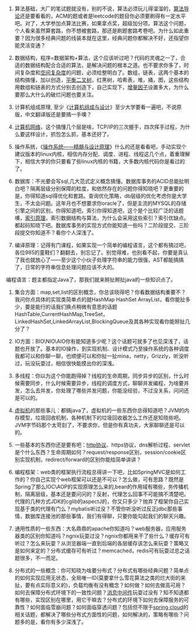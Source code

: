 1. 算法基础，大厂的笔试题就没有，别的不说，算法必须玩儿得溜溜的，[算法导论](https://www.zhihu.com/search?q=%E7%AE%97%E6%B3%95%E5%AF%BC%E8%AE%BA&search_source=Entity&hybrid_search_source=Entity&hybrid_search_extra=%7B%22sourceType%22%3A%22answer%22%2C%22sourceId%22%3A1318777850%7D)还是要看看的，ACM的题或者是leetcode的题目你必须要刷得有一定水平吧。对了，大学参加点算法比赛，如果拿点奖，超级加分项。算法这个问题，个人看来虽然算套路，你不想被套路，那还是刷题套路考卷吧。为什么如此重要？因为很多经典问题的线装本就在这里，经典问题你都解决不好，还指望你能灵活变通？

2. 数据结构，程序=数据架构+算法，这个应该听过吧？代码的灵魂之一了，合适的数据结构配合合适的算法，是解决问题的根本之道。也不要求你多了，时间复杂度和[空间复杂度](https://www.zhihu.com/search?q=%E7%A9%BA%E9%97%B4%E5%A4%8D%E6%9D%82%E5%BA%A6&search_source=Entity&hybrid_search_source=Entity&hybrid_search_extra=%7B%22sourceType%22%3A%22answer%22%2C%22sourceId%22%3A1318777850%7D)的问题，必须给整明白了。数组，链表，这两个基本的结构搞懂，加以创造，[平衡二叉树](https://www.zhihu.com/search?q=%E5%B9%B3%E8%A1%A1%E4%BA%8C%E5%8F%89%E6%A0%91&search_source=Entity&hybrid_search_source=Entity&hybrid_search_extra=%7B%22sourceType%22%3A%22answer%22%2C%22sourceId%22%3A1318777850%7D)，红黑树，哈希表，堆，捅，图，这些结构用数组和链表的方式分别去创造下，自己实现下，[增量因子](https://www.zhihu.com/search?q=%E5%A2%9E%E9%87%8F%E5%9B%A0%E5%AD%90&search_source=Entity&hybrid_search_source=Entity&hybrid_search_extra=%7B%22sourceType%22%3A%22answer%22%2C%22sourceId%22%3A1318777850%7D)设置多大，为什么要那么大什么的破烂问题也要关注。

3. 计算机组成原理, 至少《[计算机组成与设计](https://www.zhihu.com/search?q=%E8%AE%A1%E7%AE%97%E6%9C%BA%E7%BB%84%E6%88%90%E4%B8%8E%E8%AE%BE%E8%AE%A1&search_source=Entity&hybrid_search_source=Entity&hybrid_search_extra=%7B%22sourceType%22%3A%22answer%22%2C%22sourceId%22%3A1318777850%7D)》至少大学要看一遍吧，不说原版，中文翻译版还是要搞一手噢？

4. [计算机网络](https://www.zhihu.com/search?q=%E8%AE%A1%E7%AE%97%E6%9C%BA%E7%BD%91%E7%BB%9C&search_source=Entity&hybrid_search_source=Entity&hybrid_search_extra=%7B%22sourceType%22%3A%22answer%22%2C%22sourceId%22%3A1318777850%7D)，这个搞懂几个层是啥，TCP/IP的三次握手，四次挥手过程，为什么要这样设计，抓包怎么抓，基本还好了。

5. 操作系统，《[操作系统――精髓与设计原理](https://www.zhihu.com/search?q=%E6%93%8D%E4%BD%9C%E7%B3%BB%E7%BB%9F%E2%80%95%E2%80%95%E7%B2%BE%E9%AB%93%E4%B8%8E%E8%AE%BE%E8%AE%A1%E5%8E%9F%E7%90%86&search_source=Entity&hybrid_search_source=Entity&hybrid_search_extra=%7B%22sourceType%22%3A%22answer%22%2C%22sourceId%22%3A1318777850%7D)》什么的还是看看吧，手动实现个建议版本的linux内核，相信内存分配、调度、进程、线程这几个点，着重理解下，相信大学的你只要看了些linux内核的书籍，大多数内核代码你是看过的了。

6. 数据库：不光要会写sql,几大范式定义概念搞懂。数据库事务的ACID总能扯明白吧？隔离层级分别保障的粒度，和依然存在的问题你得知晓吧？更重要的是，你得知道sql得优化和套路。查询优化策略，db层级的优化考虑你是大学生，不太会问题。这年月也不想要求你oracle了，但是主流的MYSQL的存储引擎之间的区别，你得知道吧。索引你得知道吧，这个是个比较广泛的话题噢，[索引原理](https://www.zhihu.com/search?q=%E7%B4%A2%E5%BC%95%E5%8E%9F%E7%90%86&search_source=Entity&hybrid_search_source=Entity&hybrid_search_extra=%7B%22sourceType%22%3A%22answer%22%2C%22sourceId%22%3A1318777850%7D)，索引数据结构与算法，为什么会采用这些索引？索引优缺点。都起码知晓下吧。数据库事务的实现方式你能知道一些吗？二阶段提交、三阶段提交你知道不？看你个人深浅了。

7. 编译原理：记得有门课程，如果实现一个简单的编程语言，这个都有搞过吧，各位985的童鞋们？翻翻去，别忘记了。别觉得难，也别看不起，你要是真认了我也就放心了——至少这个小伙子处理字符串的能力很强，AST都能搞搞了，日常的字符串信息处理问题应该不大的。

编程语言：题主都指定Java了，那我们就来掰扯掰扯java的一些知识点了。

1. 集合方面：map,set,list的区别概念，你总该晓得吧？你看数据结构重要不？我问你点具体的实现类简单点的就HashMap HashSet ArrayList，看你能扯多少，要是能行的话我们换点稍微有意思的话题HashTable,CurrentHashMap,TreeSet，LinkedHashSet,LinkedArrayList,BlockingQueue及其各种实现看你能掰扯几分了？

2. IO方面：BIO\NIO\AIO你有能知道多少呢？这个话题可就多了也见深浅了，话题也开放了。基本的IO操作，到实现机制、设计模式乃至操作系统的各种调度我都可以和你聊一聊，也顺便可以和你扯一扯mina，netty，Grizzly，听没听过，玩没玩耍过，相信很快能摸出你的深浅。

3. 多线程：你以为这个你能跑得掉？线程的生命周期，同步异步的区别，什么时候需要同步，什么时候需要异步，线程的调度方式，聊聊并发编程，为啥要并发，怎么去并发，你处理了哪些并发问题，你能没经验，不过没关系，问问还是可以的。

4. [虚拟机](https://www.zhihu.com/search?q=%E8%99%9A%E6%8B%9F%E6%9C%BA&search_source=Entity&hybrid_search_source=Entity&hybrid_search_extra=%7B%22sourceType%22%3A%22answer%22%2C%22sourceId%22%3A1318777850%7D)的那些事儿：都搞java了，虚拟机的一些东西你总得知道吧？JVM的内存模型，垃圾回收机制，各种机制下的垃圾回收器怎么工作还是知晓些吧。JVM字节码那个太苛刻了，不要求你，但是你有真功夫，大家聊聊还是可以的。

5. 一些基本的东西你还是要有吧：[http协议](https://www.zhihu.com/search?q=http%E5%8D%8F%E8%AE%AE&search_source=Entity&hybrid_search_source=Entity&hybrid_search_extra=%7B%22sourceType%22%3A%22answer%22%2C%22sourceId%22%3A1318777850%7D)、https协议，dns解析过程、servlet是个什么东西？生命周期如何？request/response区别，session/cookie区别实现机制，redirect/forward的区别你能给简单讲讲？

6. 编程框架：web类的框架执行流程总得讲一下吧，比如SpringMVC是如何工作的？你自己实现个web框架可以还是不可以？怎么做，可有思路？既然是Spring了那么IOC\AOP的实现原理怎么来的,bean的作用域有哪些，务传播机制，隔离层级，基本还是要问问的？反射，代理怎么回事不可能搞不清楚吧。代理的几种方式JDK的cglib的aspectJ的，你又只多少？抛弃了框架你自己实现基于类的代理有门么？mybatis听过没？不管你听没听过反正jdbc那些事情，数据库连接池的那些事情，我们有得聊，只要你能勾起我们的聊天兴趣。

7. 通用性质的一些东西：大名鼎鼎的apache你知道吗？web服务器，应用服务器类的区别你知道吗？ngnix玩耍过没？ngnix你都用来干了些什么？缓存可有听过？怎么来玩耍？从浏览器端一直到后端的各层缓存该怎么来玩耍？策略又是如何来定的？分布式缓存可有听过？memcached，redis可有玩耍过总之话题很多，不一而足。

8. 分布式的一些概念：你可知晓为啥要分布式？分布式有哪些经典问题？简单点的如何实现应用无状态，全局唯一ID(莫要拿什么雪花算法之类的烂大街的来扯，要有点实际意义的)，负载均衡有没有概念？如何做？如何去做高可用？如何去保障分布式环境下的一致性问题？[消息中间件](https://www.zhihu.com/search?q=%E6%B6%88%E6%81%AF%E4%B8%AD%E9%97%B4%E4%BB%B6&search_source=Entity&hybrid_search_source=Entity&hybrid_search_extra=%7B%22sourceType%22%3A%22answer%22%2C%22sourceId%22%3A1318777850%7D)玩耍过没有？知不知道都有哪些，实现区别在哪里，用它干嘛去？分布式的环境下如何去保障服务的可靠性？如何面临雪崩问题？如何面临穿透问题？包括但不限于[spring cloud](https://www.zhihu.com/search?q=spring+cloud&search_source=Entity&hybrid_search_source=Entity&hybrid_search_extra=%7B%22sourceType%22%3A%22answer%22%2C%22sourceId%22%3A1318777850%7D)的相关话题，都解决了哪些分布式方面性的问题，如何解决的，策略有哪些？问题多的是，看你有多少深浅了。